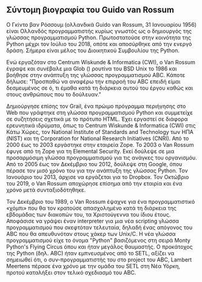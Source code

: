 ## Σύντομη βιογραφία του Guido van Rossum

Ο Γκίντο βαν Ρόσσουμ (ολλανδικά Guido van Rossum, 31 Ιανουαρίου 1956) είναι Ολλανδός προγραμματιστής κυρίως γνωστός ως ο δημιουργός της γλώσσας προγραμματισμού Python. Πρωτοστατούσε στην κοινότητα της Python μέχρι τον Ιούλιο του 2018, οπότε και αποσύρθηκε από την ενεργό δράση. Σήμερα είναι μέλος του Διοικητικού Συμβουλίου της Python.

Ενώ εργαζόταν στο Centrum Wiskunde & Informatica (CWI), ο Van Rossum έγραψε και συνέβαλε μια Glob () ρουτίνα του BSD Unix το 1986 και βοήθησε στην ανάπτυξη της γλώσσας προγραμματισμού ABC. Κάποτε δήλωσε: "Προσπαθώ να αναφέρω την επιρροή του ABC επειδή είμαι δεσμευμένος σε ό, τι έμαθα κατά τη διάρκεια αυτού του έργου καθώς και στους ανθρώπους που το δούλευαν." 

Δημιούργησε επίσης τον Grail, ένα πρώιμο πρόγραμμα περιήγησης στο Web που γράφτηκε στη γλώσσα προγραμματισμού Python και συμμετείχε σε συζητήσεις σχετικά με το πρότυπο HTML. Έχει εργαστεί σε διάφορα ερευνητικά ιδρύματα, όπως το Centrum Wiskunde & Informatica (CWI) στις Κάτω Χώρες, τον National Institute of Standards and Technology των ΗΠΑ (NIST) και τη Corporation for National Research Initiatives (CNRI). Από το 2000 έως το 2003 εργάστηκε στην εταιρεία Zope. Το 2003 ο Van Rossum έφυγε από τη Zope για τη  Elemental Security. Εκεί δούλεψε σε μια προσαρμόσιμη γλώσσα προγραμματισμού για τις ανάγκες του  οργανισμόυ. Από το 2005 έως τον Δεκέμβριο του 2012, δούλεψε στη Google, όπου πέρασε τον μισό χρόνο του για την ανάπτυξη της γλώσσας Python. Τον Ιανουάριο του 2013, άρχισε να εργάζεται για το Dropbox. Τον Οκτώβριο του 2019, ο Van Rossum αποχώρησε επίσημα από την εταιρία και ένα χρόνο μετά συνταξιοδότηθηκε.

Τον Δεκέμβριο του 1989, ο Van Rossum έψαχνε για ένα προγραμματιστικό «χόμπι» που θα τον κρατούσε απασχολημένο κατά τη διάρκεια της εβδομάδας των διακοπών του, τα Χριστούγεννα του ίδιου έτους. Αποφάσισε να γράψει έναν interpreter για μια νέα scripting γλώσσα προγραμματισμού που σκεφτόταν τελευταία, δηλαδή ένας απόγονος του ABC που θα απευθυνόταν στους χάκερ των Unix/C. Η νέα γλώσσα προγραμματισμού είχε το όνομα "Python" βασιζόμενος στη σειρά Monty Python's Flying Circus όπου και ήταν μεγάλος θαυμαστής. Ο προκάτοχος της Python (δηλ. ABC) ήταν εμπνευσμένος από το SETL, αξίζει να σημειωθεί ότι, ο συν-προγραμματιστής του στο project του ABC, Lambert Meertens πέρασε ένα χρόνο με την ομάδα του SETL στη Νέα Υόρκη, προτού καταλήξει στον τελικό σχεδιασμό του ABC.
